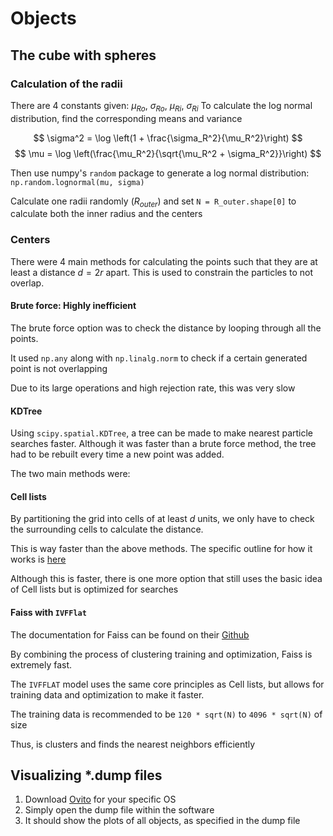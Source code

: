 # Objects

## The cube with spheres

### Calculation of the radii

There are 4 constants given: $\mu_{Ro}$, $\sigma_{Ro}$, $\mu_{Ri}$, $\sigma_{Ri}$
To calculate the log normal distribution, find the corresponding means and variance

$$
\sigma^2 = \log \left(1 + \frac{\sigma_R^2}{\mu_R^2}\right)
$$
$$
\mu = \log \left(\frac{\mu_R^2}{\sqrt{\mu_R^2 + \sigma_R^2}}\right)
$$

Then use numpy's `random` package to generate a log normal distribution:
`np.random.lognormal(mu, sigma)`

Calculate one radii randomly ($R_{outer}$) and set `N = R_outer.shape[0]` to
calculate both the inner radius and the centers

### Centers

There were 4 main methods for calculating the points such that they are at least
a distance $d = 2r$ apart. This is used to constrain the particles to not overlap.

#### Brute force: Highly inefficient

The brute force option was to check the distance by looping through all the points.

It used `np.any` along with `np.linalg.norm` to check if a certain
generated point is not overlapping

Due to its large operations and high rejection rate, this was very slow

#### KDTree

Using `scipy.spatial.KDTree`, a tree can be made to make
nearest particle searches faster.
Although it was faster than a brute force method, the tree had to be
rebuilt every time a new point was added.

The two main methods were:

#### Cell lists

By partitioning the grid into cells of at least $d$ units, we only
have to check the surrounding cells to calculate the distance.

This is way faster than the above methods. The specific outline
for how it works is [here](https://en.wikipedia.org/wiki/Cell_lists)

Although this is faster, there is one more option that still uses
the basic idea of Cell lists but is optimized for searches

#### Faiss with `IVFFlat`

The documentation for Faiss can be found on their [Github](facebookresearch/faiss)

By combining the process of clustering training and optimization, Faiss
is extremely fast.

The `IVFFLAT` model uses the same core principles as Cell lists, but allows
for training data and optimization to make it faster.

The training data is recommended to be `120 * sqrt(N)` to `4096 * sqrt(N)` of size

Thus, is clusters and finds the nearest neighbors efficiently


## Visualizing *.dump files

1. Download [Ovito](https://www.ovito.org/#download) for your specific OS
2. Simply open the dump file within the software
3. It should show the plots of all objects, as specified in the dump file
